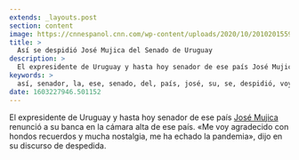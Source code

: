 ```yaml
--- 
extends: _layouts.post 
section: content 
image: https://cnnespanol.cnn.com/wp-content/uploads/2020/10/201020155917-former-president-jose-mujica-october-20-2020-full-169.jpg?quality=100&strip=info 
title: > 
  Así se despidió José Mujica del Senado de Uruguay 
description: > 
  El expresidente de Uruguay y hasta hoy senador de ese país José Mujica renunció a su banca en la cámara alta de ese país.«Me voy agradecido con hondos recuerdos y mucha nostalgia, me ha echado la pandemia», dijo en su discurso de despedida. 
keywords: > 
  así, senador, la, ese, senado, del, país, josé, su, se, despidió, voy, mujica, renunció, en, y, uruguay 
date: 1603227946.501152 
--- 
```

<div><p>El expresidente de Uruguay y hasta hoy senador de ese pa&#237;s <a href="https://cnnespanol.cnn.com/tag/jose-mujica/">Jos&#233; Mujica</a> renunci&#243; a su banca en la c&#225;mara alta de ese pa&#237;s. &#171;Me voy agradecido con hondos recuerdos y mucha nostalgia, me ha echado la pandemia&#187;, dijo en su discurso de despedida.</p>
					</div>